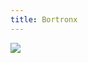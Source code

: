 ```yaml
---
title: Bortronx
---
```


<img src='https://icave.fiu.edu/wp-content/uploads/sites/43/2018/06/IMG_20180308_145515-1920x1080.jpg'/>
